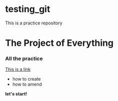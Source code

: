 # testing_git
This is a practice repository

# The Project of Everything

### All the practice

[This is a link](https://codingnomads.co)

- how to create
- how to amend

**let's start!**

